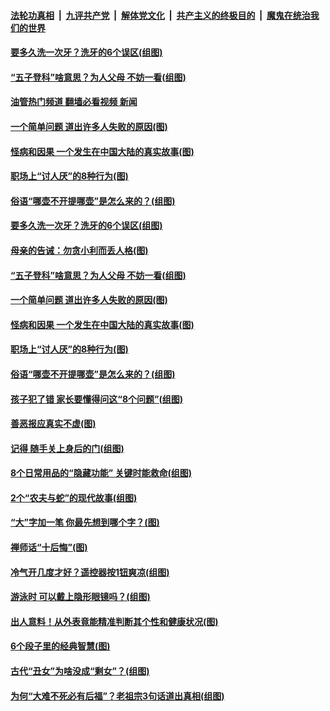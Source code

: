 ####  [法轮功真相](../../../../basic/blob/master/README.md?t=07111831) &nbsp;|&nbsp; [九评共产党](../../../../9ping.md/blob/master/README.md?t=07111831) &nbsp;|&nbsp; [解体党文化](../../../../jtdwh.md/blob/master/README.md?t=07111831)  &nbsp;|&nbsp; [共产主义的终极目的](../../../../gczydzjmd.md/blob/master/README.md?t=07111831) &nbsp;|&nbsp; [魔鬼在统治我们的世界](../../../../mgztzwmdsj.md/blob/master/README.md?t=07111831) 

#### [要多久洗一次牙？洗牙的6个误区(组图)](../pages/p8/1010793.md?t=07111831) 

#### [“五子登科”啥意思？为人父母 不妨一看(组图)](../pages/p8/1011388.md?t=07111831) 

#### [油管热门频道 翻墙必看视频 新闻](http://45.76.130.85:81/youtube.html?07111831)

#### [一个简单问题 道出许多人失败的原因(图)](../pages/p8/1011396.md?t=07111831) 

#### [怪病和因果 一个发生在中国大陆的真实故事(图)](../pages/p8/1011002.md?t=07111831) 

#### [职场上“讨人厌”的8种行为(图)](../pages/p8/1011361.md?t=07111831) 

#### [俗语“哪壶不开提哪壶”是怎么来的？(组图)](../pages/p8/1010836.md?t=07111831) 

#### [要多久洗一次牙？洗牙的6个误区(组图)](../pages/p8/1010793.md?t=07111831) 

#### [母亲的告诫：勿贪小利而丢人格(图)](../pages/p8/1011170.md?t=07111831) 

#### [“五子登科”啥意思？为人父母 不妨一看(组图)](../pages/p8/1011388.md?t=07111831) 

#### [一个简单问题 道出许多人失败的原因(图)](../pages/p8/1011396.md?t=07111831) 

#### [怪病和因果 一个发生在中国大陆的真实故事(图)](../pages/p8/1011002.md?t=07111831) 

#### [职场上“讨人厌”的8种行为(图)](../pages/p8/1011361.md?t=07111831) 

#### [俗语“哪壶不开提哪壶”是怎么来的？(组图)](../pages/p8/1010836.md?t=07111831) 

#### [孩子犯了错 家长要懂得问这“8个问题”(组图)](../pages/p8/1011316.md?t=07111831) 

#### [善恶报应真实不虚(图)](../pages/p8/1002816.md?t=07111831) 

#### [记得 随手关上身后的门(组图)](../pages/p8/1010522.md?t=07111831) 

#### [8个日常用品的“隐藏功能” 关键时能救命(组图)](../pages/p8/1011205.md?t=07111831) 

#### [2个“农夫与蛇”的现代故事(组图)](../pages/p8/1010851.md?t=07111831) 

#### [“大”字加一笔 你最先想到哪个字？(图)](../pages/p8/1011122.md?t=07111831) 

#### [禅师话“十后悔”(图)](../pages/p8/1011005.md?t=07111831) 

#### [冷气开几度才好？遥控器按1钮爽凉(组图)](../pages/p8/1011114.md?t=07111831) 

#### [游泳时 可以戴上隐形眼镜吗？(组图)](../pages/p8/1011106.md?t=07111831) 

#### [出人意料！从外表竟能精准判断其个性和健康状况(图)](../pages/p8/1010979.md?t=07111831) 

#### [6个段子里的经典智慧(图)](../pages/p8/1010572.md?t=07111831) 

#### [古代“丑女”为啥没成“剩女”？(组图)](../pages/p8/1011019.md?t=07111831) 

#### [为何“大难不死必有后福”？老祖宗3句话道出真相(组图)](../pages/p8/1010986.md?t=07111831) 

<img src='http://gfw-breaker.win/goodnews/indexes/p8.md' width='0px' height='0px'/>
